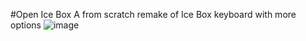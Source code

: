 #Open Ice Box
A from scratch remake of Ice Box keyboard with more options
![image](https://github.com/user-attachments/assets/2b600edf-0dd1-4ac2-9d26-d775f3c9dfcb)

